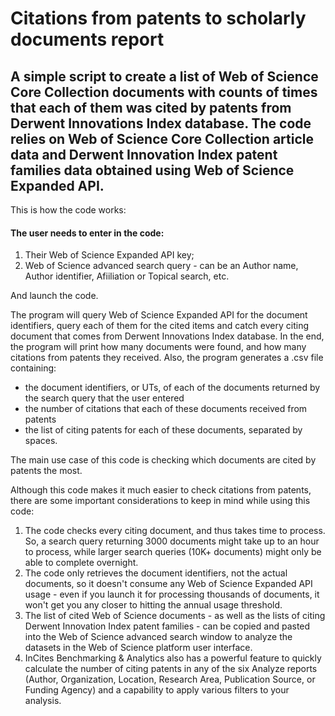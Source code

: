# Citations from patents to scholarly documents report


## A simple script to create a list of Web of Science Core Collection documents with counts of times that each of them was cited by patents from Derwent Innovations Index database. The code relies on Web of Science Core Collection article data and Derwent Innovation Index patent families data obtained using Web of Science Expanded API.

This is how the code works:

#### The user needs to enter in the code:
1. Their Web of Science Expanded API key;
2. Web of Science advanced search query - can be an Author name, Author identifier, Afiiliation or Topical search, etc.

And launch the code.

The program will query Web of Science Expanded API for the document identifiers, query each of them for the cited items and catch every citing document that comes from Derwent Innovations Index database. In the end, the program will print how many documents were found, and how many citations from patents they received. Also, the program generates a .csv file containing:
- the document identifiers, or UTs, of each of the documents returned by the search query that the user entered
- the number of citations that each of these documents received from patents
- the list of citing patents for each of these documents, separated by spaces.

The main use case of this code is checking which documents are cited by patents the most.

Although this code makes it much easier to check citations from patents, there are some important considerations to keep in mind while using this code:
1. The code checks every citing document, and thus takes time to process. So, a search query returning 3000 documents might take up to an hour to process, while larger search queries (10K+ documents) might only be able to complete overnight.
2. The code only retrieves the document identifiers, not the actual documents, so it doesn't consume any Web of Science Expanded API usage - even if you launch it for processing thousands of documents, it won't get you any closer to hitting the annual usage threshold.
3. The list of cited Web of Science documents - as well as the lists of citing Derwent Innovation Index patent families - can be copied and pasted into the Web of Science advanced search window to analyze the datasets in the Web of Science platform user interface.
4. InCites Benchmarking & Analytics also has a powerful feature to quickly calculate the number of citing patents in any of the six Analyze reports (Author, Organization, Location, Research Area, Publication Source, or Funding Agency) and a capability to apply various filters to your analysis.